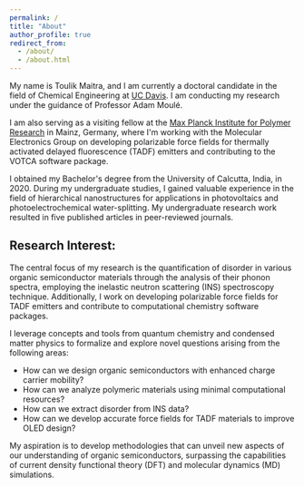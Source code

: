 ```yaml
---
permalink: /
title: "About"
author_profile: true
redirect_from: 
  - /about/
  - /about.html
---
```


My name is Toulik Maitra, and I am currently a doctoral candidate in the field of Chemical Engineering at <a href="https://www.ucdavis.edu/" target="_blank">UC Davis</a>. I am conducting my research under the guidance of Professor Adam Moulé. 

I am also serving as a visiting fellow at the <a href="https://www.mpip-mainz.mpg.de/" target="_blank">Max Planck Institute for Polymer Research</a> in Mainz, Germany, where I'm working with the Molecular Electronics Group on developing polarizable force fields for thermally activated delayed fluorescence (TADF) emitters and contributing to the VOTCA software package.

I obtained my Bachelor's degree from the University of Calcutta, India, in 2020. During my undergraduate studies, I gained valuable experience in the field of hierarchical nanostructures for applications in photovoltaics and photoelectrochemical water-splitting. My undergraduate research work resulted in five published articles in peer-reviewed journals.

## Research Interest:

The central focus of my research is the quantification of disorder in various organic semiconductor materials through the analysis of their phonon spectra, employing the inelastic neutron scattering (INS) spectroscopy technique. Additionally, I work on developing polarizable force fields for TADF emitters and contribute to computational chemistry software packages.

I leverage concepts and tools from quantum chemistry and condensed matter physics to formalize and explore novel questions arising from the following areas:

* How can we design organic semiconductors with enhanced charge carrier mobility?
* How can we analyze polymeric materials using minimal computational resources?
* How can we extract disorder from INS data?
* How can we develop accurate force fields for TADF materials to improve OLED design?

My aspiration is to develop methodologies that can unveil new aspects of our understanding of organic semiconductors, surpassing the capabilities of current density functional theory (DFT) and molecular dynamics (MD) simulations.

